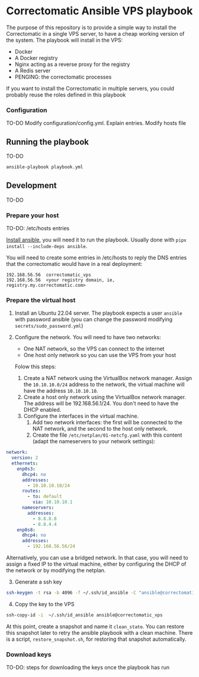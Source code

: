 # Correctomatic Ansible VPS playbook

The purpose of this repository is to provide a simple way to install the Correctomatic in a single VPS server, to have a cheap working version of the system. The playbook will install in the VPS:

- Docker
- A Docker registry
- Nginx acting as a reverse proxy for the registry
- A Redis server
- PENGING: the correctomatic processes

If you want to install the Correctomatic in multiple servers, you could probably reuse the roles defined in this playbook


### Configuration

TO-DO
Modify configuration/config.yml. Explain entries.
Modify hosts file

## Running the playbook

TO-DO
```sh
ansible-playbook playbook.yml
```

## Development

TO-DO

### Prepare your host

TO-DO: /etc/hosts entries

[Install ansible](https://docs.ansible.com/ansible/latest/installation_guide/intro_installation.html), you will need it to run the playbook. Usually done with `pipx install --include-deps ansible`.


You will need to create some entries in /etc/hosts to reply the DNS entries that the correctomatic would have in a real deployment:

```
192.168.56.56  correctomatic_vps
192.168.56.56  <your registry domain, ie, registry.my.correctomatic.com>

```
### Prepare the virtual host

1) Install an Ubuntu 22.04 server. The playbook expects a user `ansible` with password ansible (you can change the password modifying `secrets/sudo_password.yml`)

2) Configure the network. You will need to have two networks:
   - One NAT network, so the VPS can connect to the internet
   - One host only network so you can use the VPS from your host

   Folow this steps:
   1) Create a NAT network using the VirtualBox network manager. Assign the `10.10.10.0/24` address to the network, the virtual machine will have the address `10.10.10.10`.
   2) Create a host only network using the VirtualBox network manager. The address will be 192.168.56.1/24. You don't need to have the DHCP enabled.
   3) Configure the interfaces in the virtual machine.
      1) Add two network interfaces: the first will be connected to the NAT network, and the second to the host only network.
      2) Create the file `/etc/netplan/01-netcfg.yaml` with this content (adapt the nameservers to your network settings):

```yaml
network:
  version: 2
  ethernets:
    enp0s3:
      dhcp4: no
      addresses:
        - 10.10.10.10/24
      routes:
        - to: default
          via: 10.10.10.1
      nameservers:
        addresses:
          - 8.8.8.8
          - 8.8.4.4
    enp0s8:
      dhcp4: no
      addresses:
        - 192.168.56.56/24
```

Alternatively, you can use a bridged network. In that case, you will need to assign a fixed IP to the virtual machine, either by configuring the DHCP of the network or by modifying the netplan.

3) Generate a ssh key
```sh
ssh-keygen -t rsa -b 4096 -f ~/.ssh/id_ansible -C "ansible@correctomatic_vps"
```

4) Copy the key to the VPS
```sh
ssh-copy-id -i  ~/.ssh/id_ansible ansible@correctomatic_vps
```

At this point, create a snapshot and name it `clean_state`. You can restore this snapshot later to retry the ansible playbook with a clean machine. There is a script, `restore_snapshot.sh`, for restoring that snapshot automatically.

### Download keys

TO-DO: steps for downloading the keys once the playbook has run


